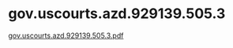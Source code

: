 # gov.uscourts.azd.929139.505.3

[gov.uscourts.azd.929139.505.3.pdf](gov%20uscourts%20azd%20929139%20505%203%200fb4e6dc49d540b3bcfc2006f46ab267/gov.uscourts.azd.929139.505.3.pdf)